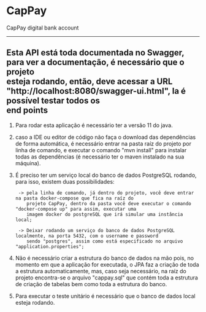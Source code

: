 # CapPay
CapPay digital bank account

------------------------------------------------------------------------------------------------------------------------
 Esta API está toda documentada no Swagger, para ver a documentação, é necessário que o projeto                       
 esteja rodando, então, deve acessar a URL "http://localhost:8080/swagger-ui.html", la é possível testar todos os     
 end points                                                                                                           
------------------------------------------------------------------------------------------------------------------------

1. Para rodar esta aplicação é necessário ter a versão 11 do java.

2. caso a IDE ou editor de código não faça o download das dependências de forma automática, é necessário entrar na
pasta raíz do projeto por linha de comando, e executar o comando "mvn install" para instalar todas as dependências
(é necessário ter o maven instalado na sua máquina).

3. É preciso ter um serviço local do banco de dados PostgreSQL rodando, para isso, existem duas possibilidades:

        -> pela linha de comando, já dentro do projeto, você deve entrar na pasta docker-compose que fica na raíz do
           projeto CapPay, dentro da pasta você deve executar o comando "docker-compose up" para assim, executar uma
           imagem docker do postgreSQL que irá simular uma instância local;

        -> Deixar rodando um serviço do banco de dados PostgreSQL localmente, na porta 5432, com o username e password
           sendo "postgres", assim como está especificado no arquivo "application.properties";

4. Não é necessário criar a estrutura do banco de dados na mão pois, no momento em que a aplicação for executada, o JPA
faz a criação de toda a estrutura automaticamente, mas, caso seja necessário, na raíz do projeto encontra-se o arquivo
"cappay.sql" que contém toda a estrutura de criação de tabelas bem como toda a estrutura do banco.

5. Para executar o teste unitário é necessário que o banco de dados local esteja rodando.
